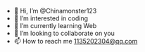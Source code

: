 - 👋 Hi, I’m @Chinamonster123
- 👀 I’m interested in coding
- 🌱 I’m currently learning Web
- 💞️ I’m looking to collaborate on you
- 📫 How to reach me 1135202304@qq.com

<!---
Chinamonster123/Chinamonster123 is a ✨ special ✨ repository because its `README.md` (this file) appears on your GitHub profile.
You can click the Preview link to take a look at your changes.
--->

